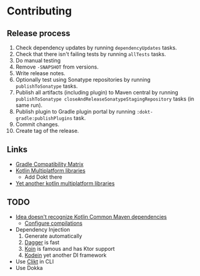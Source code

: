 # Contributing

## Release process

1. Check dependency updates by running `dependencyUpdates` tasks.
2. Check that there isn't failing tests by running `allTests` tasks.
3. Do manual testing
4. Remove `-SNAPSHOT` from versions.
5. Write release notes.
6. Optionally test using Sonatype repositories by running `publishToSonatype` tasks. 
7. Publish all artifacts (including plugin) to Maven central by running `publishToSonatype closeAndReleaseSonatypeStagingRepository` tasks (in same run).
8. Publish plugin to Gradle plugin portal by running `:dokt-gradle:publishPlugins` task.
9. Commit changes.
10. Create tag of the release.

## Links

- [Gradle Compatibility Matrix](https://docs.gradle.org/current/userguide/compatibility.html)
- [Kotlin Multiplatform libraries](https://libs.kmp.icerock.dev/)
  - Add Dokt there
- [Yet another kotlin multiplatform libraries](https://github.com/AAkira/Kotlin-Multiplatform-Libraries)

## TODO

- [Idea doesn't recognize Kotlin Common Maven dependencies](https://youtrack.jetbrains.com/issue/IDEA-296313/Idea-doesnt-recognize-Kotlin-Common-Maven-dependencies)
  - [Configure compilations](https://kotlinlang.org/docs/multiplatform-configure-compilations.html)
- Dependency Injection
  1. Generate automatically
  1. [Dagger](https://dagger.dev/) is fast
  1. [Koin](https://insert-koin.io/) is famous and has Ktor support
  1. [Kodein](https://docs.kodein.org/kodein-framework/index.html) yet another DI framework
- Use [Clikt](https://github.com/ajalt/clikt) in CLI
- Use Dokka